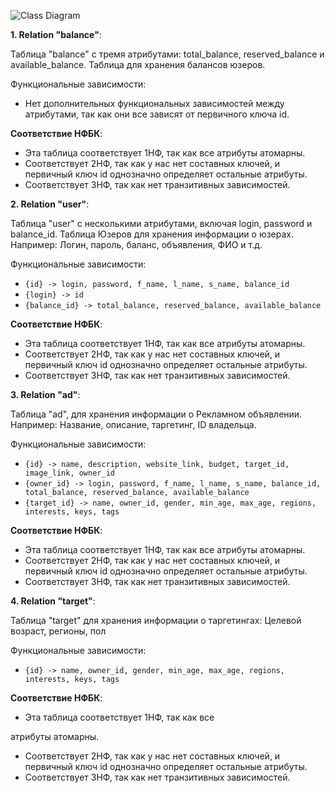 ![Class Diagram](//www.plantuml.com/plantuml/png/ZPD1Y-8m5CVl_HJ1YuT5qRqixCckkb3eTXbeOMxbrJn3nZGjIQeZCjzzDCOu7SsCfq9-lxoyV_8wqmQKwMeHpGLeJVw00Bb2SeW8-K6IXVsOne0eAuSMotdoBqwFtxznaUPaCfwGx7zEiY9DhQvGezeYVNm7R84Bg0G-jkKjSjqM6bM_LT4mBac-VCwzJeeiUIgM5hUWzQvHj6zOj2ubr6Y1FzL3yHNKT-1mrTGjoFtmai-0-cHGN4CdpFYbPMVBPIyv9KcMNrF6j9_HdzOFG56l56yDRsIWqHrMcXii1PUREmMgZZ8qtx-M0NNqN9jsXTV0WcMRdKHr4ogtHGB1mWNi0aD9KGL2rboMmF0aNoES2RpUaEdFNouJqu626zo7a4B66ncYN1fKg4sV-n6-_6gZqU4yoB_9O3huE0KZky1fPF79Ywcp_9ru9wRMSFTgBVTIFSrnVsYet0mbxMhn3W00)

**1. Relation "balance"**:

Таблица "balance" с тремя атрибутами: total_balance, reserved_balance и available_balance.
Таблица для хранения балансов юзеров.

Функциональные зависимости:
- Нет дополнительных функциональных зависимостей между атрибутами, так как они все зависят от первичного ключа id.

**Соответствие НФБК**:
- Эта таблица соответствует 1НФ, так как все атрибуты атомарны.
- Соответствует 2НФ, так как у нас нет составных ключей, и первичный ключ id однозначно определяет остальные атрибуты.
- Соответствует 3НФ, так как нет транзитивных зависимостей.

**2. Relation "user"**:

Таблица "user" с несколькими атрибутами, включая login, password и balance_id.
Таблица Юзеров для хранения информации о юзерах. Например: Логин, пароль, баланс, объявления, ФИО и т.д.

Функциональные зависимости:

- `{id} -> login, password, f_name, l_name, s_name, balance_id`
- `{login} -> id`
- `{balance_id} -> total_balance, reserved_balance, available_balance`

**Соответствие НФБК**:
- Эта таблица соответствует 1НФ, так как все атрибуты атомарны.
- Соответствует 2НФ, так как у нас нет составных ключей, и первичный ключ id однозначно определяет остальные атрибуты.
- Соответствует 3НФ, так как нет транзитивных зависимостей.

**3. Relation "ad"**:

Таблица "ad", для хранения информации о Рекламном объявлении. Например: Название, описание, таргетинг, ID владельца.

Функциональные зависимости:
- `{id} -> name, description, website_link, budget, target_id, image_link, owner_id`
- `{owner_id} -> login, password, f_name, l_name, s_name, balance_id, total_balance, reserved_balance, available_balance`
- `{target_id} -> name, owner_id, gender, min_age, max_age, regions, interests, keys, tags`

**Соответствие НФБК**:
- Эта таблица соответствует 1НФ, так как все атрибуты атомарны.
- Соответствует 2НФ, так как у нас нет составных ключей, и первичный ключ id однозначно определяет остальные атрибуты.
- Соответствует 3НФ, так как нет транзитивных зависимостей.

**4. Relation "target"**:

Таблица "target" для хранения информации о таргетингах: Целевой возраст, регионы, пол

Функциональные зависимости:
- `{id} -> name, owner_id, gender, min_age, max_age, regions, interests, keys, tags`

**Соответствие НФБК**:
- Эта таблица соответствует 1НФ, так как все

 атрибуты атомарны.
- Соответствует 2НФ, так как у нас нет составных ключей, и первичный ключ id однозначно определяет остальные атрибуты.
- Соответствует 3НФ, так как нет транзитивных зависимостей.
